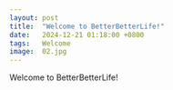 ```yaml
---
layout: post
title:  "Welcome to BetterBetterLife!"
date:   2024-12-21 01:18:00 +0800
tags:   Welcome
image:  02.jpg
---
```

Welcome to BetterBetterLife!
